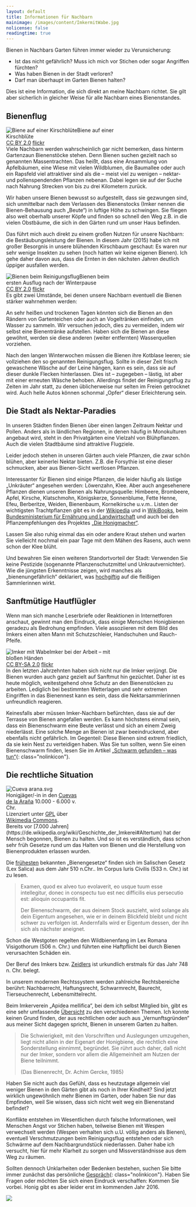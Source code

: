 ```yaml
---
layout: default
title: Informationen für Nachbarn
mainimage: /images/content/ImkermitWabe.jpg
nolicense: false
readingtime: true
---
```


Bienen in Nachbars Garten führen immer wieder zu Verunsicherung:

* Ist das nicht gefährlich? Muss ich mich vor Stichen oder sogar Angriffen fürchten?
* Was haben Bienen in der Stadt verloren?
* Darf man überhaupt im Garten Bienen halten?

Dies ist eine Information, die sich direkt an meine Nachbarn richtet. Sie gilt aber sicherlich in gleicher Weise für alle Nachbarn eines Bienenstandes.

## Bienenflug

<div class="imageright" style="max-width:300px;"><img class="img-responsive img-rounded" src="/images/content/BieneKirschbluete.jpg" alt="Biene auf einer Kirschblüte" />Biene auf einer Kirschblüte<br/><a class="text-muted"  href="https://creativecommons.org/licenses/by/2.0/">CC BY 2.0</a> <a class="text-muted" href="https://flic.kr/p/riTBnU">flickr</a></div>
Viele Nachbarn werden wahrscheinlich gar nicht bemerken, dass hinterm Gartenzaun Bienenstöcke stehen. Denn Bienen suchen gezielt nach so genannten Massentrachten. Das heißt, dass eine Ansammlung von Apfelbäumen, eine Wiese mit vielen Wildblumen, die Baumallee oder auch ein Rapsfeld viel attraktiver sind als die – meist viel zu wenigen – nektar- und pollenspendenden Pflanzen nebenan. Dabei legen sie auf der Suche nach Nahrung Strecken von bis zu drei Kilometern zurück.

Wir haben unsere Bienen bewusst so aufgestellt, dass sie gezwungen sind, sich unmittelbar nach dem Verlassen des Bienenstocks (Imker nennen die Bienen-Behausung auch „Beute“) in luftige Höhe zu schwingen. Sie fliegen also weit oberhalb unserer Köpfe und finden so schnell den Weg z.B. in die vielen Obstbäume, die sich in den Gärten rund um unser Haus befinden.

Das führt mich auch direkt zu einem großen Nutzen für unsere Nachbarn: die Bestäubungsleistung der Bienen. In diesem Jahr (2015) habe ich mit großer Besorgnis in unsere blühenden Kirschbaum geschaut: Es waren nur sehr wenige Insekten zu sehen (noch hatten wir keine eigenen Bienen). Ich gehe daher davon aus, dass die Ernten in den nächsten Jahren deutlich üppiger ausfallen werden.

<div class="imageleft" style="max-width:300px;"><img class="img-responsive img-rounded" src="/images/content/BienenReinigungsflug.jpg" alt="Bienen beim Reinigungsflug" />Bienen beim ersten Ausflug nach der Winterpause<br/><a class="text-muted"  href="https://creativecommons.org/licenses/by/2.0/">CC BY 2.0</a> <a class="text-muted" href="https://flic.kr/p/7FCwSM">flickr</a></div>
Es gibt zwei Umstände, bei denen unsere Nachbarn eventuell die Bienen stärker wahrnehmen werden:

An sehr heißen und trockenen Tagen könnten sich die Bienen an den Rändern von Gartenteichen oder auch an Vogeltränken einfinden, um Wasser zu sammeln. Wir versuchen jedoch, dies zu vermeiden, indem wir selbst eine Bienentränke aufstellen. Haben sich die Bienen an diese gewöhnt, werden sie diese anderen (weiter entfernten) Wasserquellen vorziehen.

Nach den langen Winterwochen müssen die Bienen ihre Kotblase leeren; sie vollziehen den so genannten Reinigungsflug. Sollte in dieser Zeit frisch gewaschene Wäsche auf der Leine hängen, kann es sein, dass sie auf dieser dunkle Flecken hinterlassen. Dies ist – zugegeben – lästig, ist aber mit einer erneuten Wäsche behoben. Allerdings findet der Reinigungsflug zu Zeiten im Jahr statt, zu denen üblicherweise nur selten im Freien getrocknet wird. Auch helle Autos können schonmal „Opfer“ dieser Erleichterung sein.

## Die Stadt als Nektar-Paradies

In unseren Städten finden Bienen über einen langen Zeitraum Nektar und Pollen. Anders als in ländlichen Regionen, in denen häufig in Monokulturen angebaut wird, steht in den Privatgärten eine Vielzahl von Blühpflanzen. Auch die vielen Stadtbäume sind attraktive Flugziele.

Leider jedoch stehen in unseren Gärten auch viele Pflanzen, die zwar schön blühen, aber keinerlei Nektar bieten. Z.B. die Forsythie ist eine dieser schmucken, aber aus Bienen-Sicht wertlosen Pflanzen.

Interessanter für Bienen sind einige Pflanzen, die leider häufig als lästige „Unkräuter“ angesehen werden: Löwenzahn, Klee. Aber auch angesehenere Pflanzen dienen unseren Bienen als Nahrungsquelle: Himbeere, Brombeere, Apfel, Kirsche, Klatschmohn, Königskerze, Sonnenblume, Fette Henne, Efeu, Berberitze, Weiden, Bienenbaum, Kornelkirsche u.v.m.. Listen der wichtigsten Trachtpflanzen gibt es in der [Wikipedia](https://de.wikipedia.org/wiki/Bienentrachtpflanze) und in [WikiBooks](http://de.wikibooks.org/wiki/Einf%C3%BChrung_in_die_Imkerei/_Trachtpflanzen), beim [Bundesministerium für Ernährung und Landwirtschaft](http://www.bmel.de/SharedDocs/Downloads/Broschueren/Bienenlexikon.pdf?__blob=publicationFile) und auch bei den Pflanzempfehlungen des Projektes [„Die Honigmacher“](http://www.die-honigmacher.de/kurs2/empfehlung.html).

Lassen Sie also ruhig einmal das ein oder andere Kraut stehen und warten Sie vielleicht nochmal ein paar Tage mit dem Mähen des Rasens, auch wenn schon der Klee blüht.

Und bewahren Sie einen weiteren Standortvorteil der Stadt: Verwenden Sie keine Pestizide (sogenannte Pflanzenschutzmittel und Unkrautvernichter). Wie die jüngsten Erkenntnisse zeigen, wird manches als „bienenungefährlich“ deklariert, was [hochgiftig](http://www.bund.net/themen_und_projekte/chemie/pestizide/bayer_vs_bund/) auf die fleißigen Sammlerinnen wirkt.

## Sanftmütige Hautflügler

Wenn man sich manche Leserbriefe oder Reaktionen in Internetforen anschaut, gewinnt man den Eindruck, dass einige Menschen Honigbienen geradezu als Bedrohung empfinden. Viele assoziieren mit dem Bild des Imkers einen alten Mann mit Schutzschleier, Handschuhen und Rauch-Pfeife.

<div class="imageleft" style="max-width:300px;"><img class="img-responsive img-rounded" src="/images/content/ImkermitWabe.jpg" alt="Imker mit Wabe" />Imker bei der Arbeit – mit bloßen Händen<br/><a class="text-muted"  href="https://creativecommons.org/licenses/by-sa/2.0/">CC BY-SA 2.0</a> <a class="text-muted" href="https://flic.kr/p/4X6eVH">flickr</a></div>In den letzten Jahrzehnten haben sich nicht nur die Imker verjüngt. Die Bienen wurden auch ganz gezielt auf Sanftmut hin gezüchtet. Daher ist es heute möglich, weitestgehend ohne Schutz an den Bienenstöcken zu arbeiten. Lediglich bei bestimmten Wetterlagen und sehr extremen Eingriffen in das Bienennest kann es sein, dass die Nektarsammlerinnen unfreundlich reagieren.

Keinesfalls aber müssen Imker-Nachbarn befürchten, dass sie auf der Terrasse von Bienen angefallen werden. Es kann höchstens einmal sein, dass ein Bienenschwarm eine Beute verlässt und sich an einem Zweig niederlässt. Eine solche Menge an Bienen ist zwar beeindruckend, aber ebenfalls nicht gefährlich. Im Gegenteil: Diese Bienen sind extrem friedlich, da sie kein Nest zu verteidigen haben. Was Sie tun sollten, wenn Sie einen Bienenschwarm finden, lesen Sie im Artikel [„Schwarm gefunden – was tun“](/content/schwarm_gefunden_was_tun.html){: class="nolinkicon"}.

## Die rechtliche Situation

<div class="imageright" style="max-width:200px;"><img class="img-responsive img-rounded" alt="Cueva arana.svg" src="/images/content/Cueva_arana.png" />Honigjäger/-in in den <a class="text-muted" href="https://de.wikipedia.org/wiki/Cuevas_de_la_Ara%C3%B1a">Cuevas de la Araña</a> 10.000 - 6.000 v. Chr.<br/>
Lizenziert unter <a class="text-muted" title="GNU General Public License" href="http://www.gnu.org/licenses/gpl.html">GPL</a> über <a class="text-muted" href="https://commons.wikimedia.org/wiki/File:Cueva_arana.svg">Wikimedia Commons</a>.</div>Bereits vor [7.000 Jahren](https://de.wikipedia.org/wiki/Geschichte_der_Imkerei#Altertum) hat der Mensch begonnen, Bienen zu halten. Und so ist es verständlich, dass schon sehr früh Gesetze rund um das Halten von Bienen und die Herstellung von Bienenprodukten erlassen wurden.

Die [frühesten](https://de.wikipedia.org/wiki/Bienenrecht) bekannten „Bienengesetze“ finden sich im Salischen Gesetz (Lex Salica) aus dem Jahr 510 n.Chr.. Im Corpus Iuris Civilis (533 n. Chr.) ist zu lesen.

> Examen, quod ex alveo tuo evolaverit, eo usque tuum esse intellegitur, donec in conspectu tuo est nec difficilis eius persecutio est: alioquin occupantis fit.
>
> Der Bienenschwarm, der aus deinem Stock auszieht, wird solange als dein Eigentum angesehen, wie er in deinem Blickfeld bleibt und nicht schwer zu verfolgen ist. Andernfalls wird er Eigentum dessen, der ihn sich als nächster aneignet. 

Schon die Westgoten regelten den Wildbienenfang im Lex Romana Visigothorum (506 n. Chr.) und führten eine Haftpflicht bei durch Bienen verursachten Schäden ein.

Der Beruf des Imkers bzw. [Zeidlers](https://de.wikipedia.org/wiki/Zeidlerei) ist urkundlich erstmals für das Jahr 748 n. Chr. belegt.

In unserem modernen Rechtssystem werden zahlreiche Rechtsbereiche berührt: Nachbarrecht, Haftungsrecht, Schwarmrecht, Baurecht, Tierseuchenrecht, Lebensmittelrecht.

Beim Imkerverein „Apidea mellifica“, bei dem ich selbst Mitglied bin, gibt es eine sehr umfassende [Übersicht](http://www.imkerverein-duesseldorf.de/index.php?option=com_content&view=article&id=71&Itemid=74) zu den verschiedenen Themen.
Ich konnte keinen Grund finden, der aus rechtlichen oder auch aus „Vernunftsgründen“ aus meiner Sicht dagegen spricht, Bienen in unserem Garten zu halten.

> Die Schwierigkeit, mit den Vorschriften und Auslegungen umzugehen, liegt nicht allein in der Eigenart der Honigbiene, die rechtlich eine Sonderstellung einnimmt, begründet. Sie rührt auch daher, daß nicht nur der Imker, sondern vor allem die Allgemeinheit am Nutzen der Biene teilnimmt.
>
> (Das Bienenrecht, Dr. Achim Gercke, 1985)

Haben Sie nicht auch das Gefühl, dass es heutzutage allgemein viel weniger Bienen in den Gärten gibt als noch in Ihrer Kindheit? Sind jetzt wirklich ungewöhnlich mehr Bienen im Garten, oder haben Sie nur das Empfinden, weil Sie wissen, dass sich nicht weit weg ein Bienenstand befindet?

Konflikte entstehen im Wesentlichen durch falsche Informationen, weil Menschen Angst vor Stichen haben, teilweise Bienen mit Wespen verwechselt werden (Wespen verhalten sich u.U. völlig anders als Bienen), eventuell Verschmutzungen beim Reinigungsflug entstehen oder sich Schwärme auf dem Nachbargrundstück niederlassen. Daher habe ich versucht, hier für mehr Klarheit zu sorgen und Missverständnisse aus dem Weg zu räumen.

Sollten dennoch Unklarheiten oder Bedenken bestehen, suchen Sie bitte immer zunächst das persönliche [Gespräch](/legal/kontakt.html){: class="nolinkicon"}. Haben Sie Fragen oder möchten Sie sich einen Eindruck verschaffen: Kommen Sie vorbei. Honig gibt es aber leider erst im kommenden Jahr 2016.

<img  class="img-responsive" style="max-width:300px" src="/images/content/signatur.png">